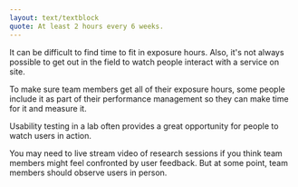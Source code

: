 ```yaml
---
layout: text/textblock
quote: At least 2 hours every 6 weeks.
---
```


It can be difficult to find time to fit in exposure hours. Also, it's not always possible to get out in the field to watch people interact with a service on site.

To make sure team members get all of their exposure hours, some people include it as part of their performance management so they can make time for it and measure it.

Usability testing in a lab often provides a great opportunity for people to watch users in action.

You may need to live stream video of research sessions if you think team members might feel confronted by user feedback. But at some point, team members should observe users in person.
